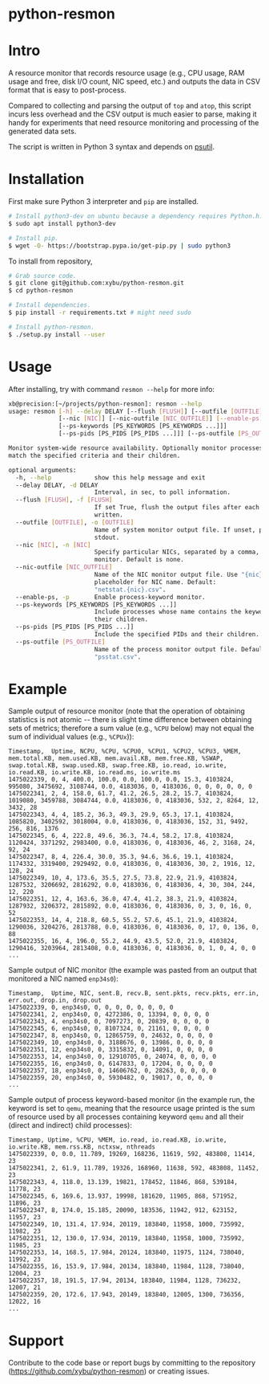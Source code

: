 python-resmon
=============

# Intro

A resource monitor that records resource usage (e.g., CPU usage, RAM usage and free, disk I/O
count, NIC speed, etc.) and outputs the data in CSV format that is easy to post-process.

Compared to collecting and parsing the output of `top` and `atop`, this script incurs less overhead and the
CSV output is much easier to parse, making it handy for experiments that need resource monitoring
and processing of the generated data sets.

The script is written in Python 3 syntax and depends on [psutil](https://github.com/giampaolo/psutil).

# Installation

First make sure Python 3 interpreter and `pip` are installed.

```bash
# Install python3-dev on ubuntu because a dependency requires Python.h.
$ sudo apt install python3-dev

# Install pip.
$ wget -O- https://bootstrap.pypa.io/get-pip.py | sudo python3
```

To install from repository,

```bash
# Grab source code.
$ git clone git@github.com:xybu/python-resmon.git
$ cd python-resmon

# Install dependencies.
$ pip install -r requirements.txt # might need sudo

# Install python-resmon.
$ ./setup.py install --user
```

# Usage

After installing, try with command `resmon --help` for more info:

```bash
xb@precision:[~/projects/python-resmon]: resmon --help
usage: resmon [-h] --delay DELAY [--flush [FLUSH]] [--outfile [OUTFILE]]
              [--nic [NIC]] [--nic-outfile [NIC_OUTFILE]] [--enable-ps]
              [--ps-keywords [PS_KEYWORDS [PS_KEYWORDS ...]]]
              [--ps-pids [PS_PIDS [PS_PIDS ...]]] [--ps-outfile [PS_OUTFILE]]

Monitor system-wide resource availability. Optionally monitor processes that
match the specified criteria and their children.

optional arguments:
  -h, --help            show this help message and exit
  --delay DELAY, -d DELAY
                        Interval, in sec, to poll information.
  --flush [FLUSH], -f [FLUSH]
                        If set True, flush the output files after each line is
                        written.
  --outfile [OUTFILE], -o [OUTFILE]
                        Name of system monitor output file. If unset, print to
                        stdout.
  --nic [NIC], -n [NIC]
                        Specify particular NICs, separated by a comma, to
                        monitor. Default is none.
  --nic-outfile [NIC_OUTFILE]
                        Name of the NIC monitor output file. Use "{nic}" as
                        placeholder for NIC name. Default:
                        "netstat.{nic}.csv".
  --enable-ps, -p       Enable process-keyword monitor.
  --ps-keywords [PS_KEYWORDS [PS_KEYWORDS ...]]
                        Include processes whose name contains the keyword and
                        their children.
  --ps-pids [PS_PIDS [PS_PIDS ...]]
                        Include the specified PIDs and their children.
  --ps-outfile [PS_OUTFILE]
                        Name of the process monitor output file. Default:
                        "psstat.csv".
```

# Example

Sample output of resource monitor (note that the operation of obtaining statistics is not atomic -- there is slight
time difference between obtaining sets of metrics; therefore a sum value (e.g., `%CPU` below) may not equal the sum
of individual values (e.g., `%CPUx`)):

```
Timestamp,  Uptime, NCPU, %CPU, %CPU0, %CPU1, %CPU2, %CPU3, %MEM, mem.total.KB, mem.used.KB, mem.avail.KB, mem.free.KB, %SWAP, swap.total.KB, swap.used.KB, swap.free.KB, io.read, io.write, io.read.KB, io.write.KB, io.read.ms, io.write.ms
1475022339, 0, 4, 400.0, 100.0, 0.0, 100.0, 0.0, 15.3, 4103824, 995080, 3475692, 3108744, 0.0, 4183036, 0, 4183036, 0, 0, 0, 0, 0, 0
1475022341, 2, 4, 158.0, 61.7, 41.2, 26.5, 28.2, 15.7, 4103824, 1019080, 3459788, 3084744, 0.0, 4183036, 0, 4183036, 532, 2, 8264, 12, 3432, 28
1475022343, 4, 4, 185.2, 36.3, 49.3, 29.9, 65.3, 17.1, 4103824, 1085820, 3402592, 3018004, 0.0, 4183036, 0, 4183036, 152, 31, 9492, 256, 816, 1376
1475022345, 6, 4, 222.8, 49.6, 36.3, 74.4, 58.2, 17.8, 4103824, 1120424, 3371292, 2983400, 0.0, 4183036, 0, 4183036, 46, 2, 3168, 24, 92, 24
1475022347, 8, 4, 226.4, 30.0, 35.3, 94.6, 36.6, 19.1, 4103824, 1174332, 3319400, 2929492, 0.0, 4183036, 0, 4183036, 30, 2, 1916, 12, 128, 24
1475022349, 10, 4, 173.6, 35.5, 27.5, 73.8, 22.9, 21.9, 4103824, 1287532, 3206692, 2816292, 0.0, 4183036, 0, 4183036, 4, 30, 304, 244, 12, 220
1475022351, 12, 4, 163.6, 36.0, 47.4, 41.2, 38.3, 21.9, 4103824, 1287932, 3206372, 2815892, 0.0, 4183036, 0, 4183036, 0, 3, 0, 16, 0, 52
1475022353, 14, 4, 218.8, 60.5, 55.2, 57.6, 45.1, 21.9, 4103824, 1290036, 3204276, 2813788, 0.0, 4183036, 0, 4183036, 0, 17, 0, 136, 0, 88
1475022355, 16, 4, 196.0, 55.2, 44.9, 43.5, 52.0, 21.9, 4103824, 1290416, 3203964, 2813408, 0.0, 4183036, 0, 4183036, 0, 1, 0, 4, 0, 0
...
```

Sample output of NIC monitor (the example was pasted from an output that monitored a NIC named `enp34s0`):

```
Timestamp,  Uptime, NIC, sent.B, recv.B, sent.pkts, recv.pkts, err.in, err.out, drop.in, drop.out
1475022339, 0, enp34s0, 0, 0, 0, 0, 0, 0, 0, 0
1475022341, 2, enp34s0, 0, 4272386, 0, 13394, 0, 0, 0, 0
1475022343, 4, enp34s0, 0, 7097273, 0, 20839, 0, 0, 0, 0
1475022345, 6, enp34s0, 0, 8107324, 0, 21161, 0, 0, 0, 0
1475022347, 8, enp34s0, 0, 12865759, 0, 24632, 0, 0, 0, 0
1475022349, 10, enp34s0, 0, 3188676, 0, 13986, 0, 0, 0, 0
1475022351, 12, enp34s0, 0, 3315832, 0, 14091, 0, 0, 0, 0
1475022353, 14, enp34s0, 0, 12910705, 0, 24074, 0, 0, 0, 0
1475022355, 16, enp34s0, 0, 6147833, 0, 17204, 0, 0, 0, 0
1475022357, 18, enp34s0, 0, 14606762, 0, 28263, 0, 0, 0, 0
1475022359, 20, enp34s0, 0, 5930482, 0, 19017, 0, 0, 0, 0
...
```

Sample output of process keyword-based monitor (in the example run, the keyword is set to `qemu`, meaning that the
resource usage printed is the sum of resource used by all processes containing keyword `qemu` and all their (direct
and indirect) child processes):

```
Timestamp, Uptime, %CPU, %MEM, io.read, io.read.KB, io.write, io.write.KB, mem.rss.KB, nctxsw, nthreads
1475022339, 0, 0.0, 11.789, 19269, 168236, 11619, 592, 483808, 11414, 23
1475022341, 2, 61.9, 11.789, 19326, 168960, 11638, 592, 483808, 11452, 23
1475022343, 4, 118.0, 13.139, 19821, 178452, 11846, 868, 539184, 11778, 23
1475022345, 6, 169.6, 13.937, 19998, 181620, 11905, 868, 571952, 11896, 23
1475022347, 8, 174.0, 15.185, 20090, 183536, 11942, 912, 623152, 11957, 23
1475022349, 10, 131.4, 17.934, 20119, 183840, 11958, 1000, 735992, 11982, 23
1475022351, 12, 130.0, 17.934, 20119, 183840, 11958, 1000, 735992, 11985, 23
1475022353, 14, 168.5, 17.984, 20124, 183840, 11975, 1124, 738040, 11992, 23
1475022355, 16, 153.9, 17.984, 20134, 183840, 11984, 1128, 738040, 12004, 23
1475022357, 18, 191.5, 17.94, 20134, 183840, 11984, 1128, 736232, 12007, 21
1475022359, 20, 172.6, 17.943, 20149, 183840, 12005, 1300, 736356, 12022, 16
...
```

# Support

Contribute to the code base or report bugs by committing to the repository (https://github.com/xybu/python-resmon) or creating issues.
